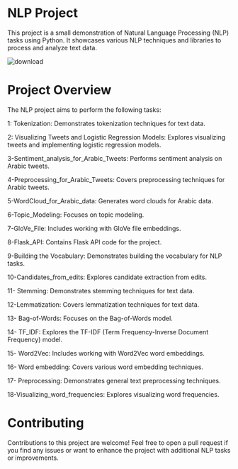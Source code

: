 # NLP Project
This project is a small demonstration of Natural Language Processing (NLP) tasks using Python. It showcases various NLP techniques and libraries to process and analyze text data.

![download](https://github.com/NjoodJ/NLP-Task/assets/93571826/6d57a1f1-7ec7-44c4-bfd4-40a21da74d32)


# Project Overview
The NLP project aims to perform the following tasks:

1: Tokenization: Demonstrates tokenization techniques for text data.

2: Visualizing Tweets and Logistic Regression Models: Explores visualizing tweets and implementing logistic regression models.

3-Sentiment_analysis_for_Arabic_Tweets: Performs sentiment analysis on Arabic tweets.

4-Preprocessing_for_Arabic_Tweets: Covers preprocessing techniques for Arabic tweets.

5-WordCloud_for_Arabic_data: Generates word clouds for Arabic data.

6-Topic_Modeling: Focuses on topic modeling.

7-GloVe_File: Includes working with GloVe file embeddings.

8-Flask_API: Contains Flask API code for the project.

9-Building the Vocabulary: Demonstrates building the vocabulary for NLP tasks.

10-Candidates_from_edits: Explores candidate extraction from edits.

11- Stemming: Demonstrates stemming techniques for text data.

12-Lemmatization: Covers lemmatization techniques for text data.

13- Bag-of-Words: Focuses on the Bag-of-Words model.

14- TF_IDF: Explores the TF-IDF (Term Frequency-Inverse Document Frequency) model.

15- Word2Vec: Includes working with Word2Vec word embeddings.

16- Word embedding: Covers various word embedding techniques.

17- Preprocessing: Demonstrates general text preprocessing techniques.

18-Visualizing_word_frequencies: Explores visualizing word frequencies.


# Contributing
Contributions to this project are welcome! Feel free to open a pull request if you find any issues or want to enhance the project with additional NLP tasks or improvements.

